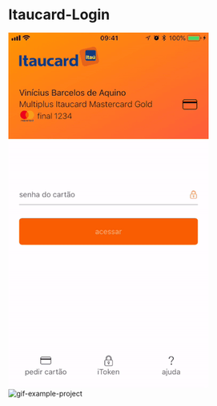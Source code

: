 # Itaucard-Login

![gif-example-project](https://github.com/vbavinicius/Itaucard-Login/blob/master/example.gif)
![gif-example-project](https://gifs.com/gif/itaucardlogin-ZVx4AJ)
